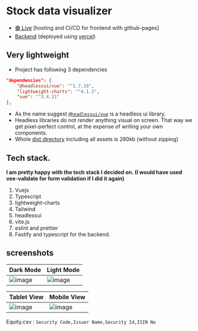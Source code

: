 # Stock data visualizer

- [🟢 Live](https://www.ketan.link/stock-data-visualization) [hosting and CI/CD for frontend with github-pages]
- [Backend](https://hosted-function.vercel.app/) (deployed using [vercel](https://vercel.com/))

## Very lightweight
-  Project has following 3 dependencies   
```json
"dependencies": {
    "@headlessui/vue": "^1.7.19",
    "lightweight-charts": "^4.1.3",
    "vue": "^3.4.21"
},
```
- As the name suggest [`@headlessui/vue`](https://headlessui.com/) is a headless ui library. 
- Headless libraries do not render anything visual on screen. That way we get pixel-perfect control, at the expense of writing your own components. <br>
- Whole [dist directory](https://github.com/ketan-10/stock-data-visualization/tree/gh-pages) including all assets is 280kb (without zipping)

## Tech stack.
**I am pretty happy with the tech stack I decided on. (I would have used vee-validate for form validation if I did it again)**
  1. Vuejs
  2. Typescript
  3. lightweight-charts
  4. Tailwind
  5. headlessui
  6. vite.js
  7. eslint and prettier
  8. Fastify and typescript for the backend.

## screenshots

| Dark Mode  | Light Mode | 
| ---------- | ----------- |
| ![image](https://github.com/ketan-10/stock-data-visualization/assets/35309821/79cb63a4-2ba5-4e90-be29-65c8e72dec31) | ![image](https://github.com/ketan-10/stock-data-visualization/assets/35309821/0ab2469f-d0d6-4090-a78c-5b1348239922) |


| Tablet View  | Mobile View |
| ---------- | ----------- |
| ![image](https://github.com/ketan-10/stock-data-visualization/assets/35309821/d2091be4-948b-4189-98f2-5dc2f68345e1) | ![image](https://github.com/ketan-10/stock-data-visualization/assets/35309821/3fca00ee-c813-4c1a-93b6-25b92adb0fdd) |


Equity.csv : `Security Code,Issuer Name,Security Id,ISIN No`
